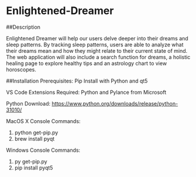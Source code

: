 # Enlightened-Dreamer

##Description

Enlightened Dreamer will help our users delve deeper into their dreams and sleep patterns. By tracking sleep patterns, users are able to analyze what their dreams mean and how they might relate to their current state of mind. The web application will also include a search function for dreams, a holistic healing page to explore healthy tips and an astrology chart to view horoscopes.

##Installation
Prerequisites: Pip Install with Python and qt5

VS Code Extensions Required: Python and Pylance from Microsoft 

Python Download: https://www.python.org/downloads/release/python-31010/ 

MacOS X Console Commands:
 1) python get-pip.py
 2) brew install pyqt

Windows Console Commands:
 1) py get-pip.py
 2) pip install pyqt5
